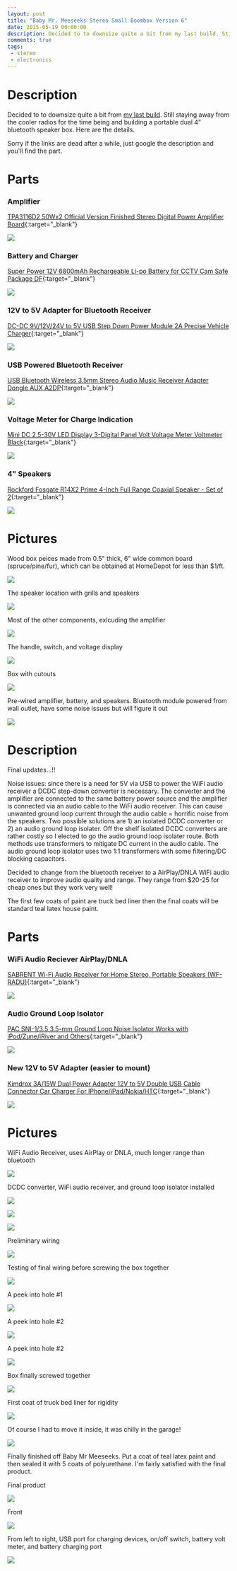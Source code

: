 ```yaml
---
layout: post
title: "Baby Mr. Meeseeks Stereo Small Boombox Version 6"
date: 2015-05-19 00:00:00
description: Decided to to downsize quite a bit from my last build. Still staying away from the cooler radios for the time being and building a portable dual 4" bluetooth speaker box. 
comments: true
tags: 
 - stereo
 - electronics
---
```


# Description

Decided to to downsize quite a bit from [my last build](../../2015/05/mr-meeseeks-stereo-version-5.html). Still staying away from the cooler radios for the time being and building a portable dual 4" bluetooth speaker box. Here are the details.

Sorry if the links are dead after a while, just google the description and you'll find the part.


# Parts

### Amplifier
[TPA3116D2 50Wx2 Official Version Finished Stereo Digital Power Amplifier Board](http://www.ebay.com/itm/400894841978?_trksid=p2057872.m2749.l2649&ssPageName=STRK%3AMEBIDX%3AIT){:target="_blank"}

![](https://lh3.googleusercontent.com/7-asMgcIGGd16mDDpKn7EdtD5eBuakJIHzHAp2edsym0uqKGoimRfop1M7SL4c3hppU8WWh894gHDdrLu_8P40r2LLCQ-XhD4nMOBWzGF_p5hbplw3wBTsuJGjnHdwKyPQyWnSLaNcyCmJfVY5HnlrHD3m_JKjHOcDym1vlrx9fSHUUmhHFsU4mDqgiUkMeuqtzkjJbTAzpgPa7f3TBifJOvv4uLo4Q9empZarO6PXoi_CZbgYMXlDAcnTtfgKuq9YaS6L9wEiOQjtnPo5o0NgGDxdoGM00p3Z7gR_n9XHAW0SXr8MDFqBD0aP81FjuwA0VXdUaFEYGJxrq-AOHLHu-Kww_mSTWlsxpPVSTqeyHCKjHi41casqpL4BmMCnGJ-qzZxyDqDrJaWePnr-puK9xx7yo56vf6n9Bl2vboPNiDjb_6Zq3C9k_V4KD23vgRiZIr2SD63_s2Nx-MNaTLdYfPGOOTfFqQ4uu5e2XLGO9bfEAsIdhhxU5uPjqS8MTo3QEGgS-QkPfxiWyupl2FOzhQME9Y1Kw4Lf1u4hHGJA_2O8aUB_TaSczqCY6BI_SlqJihkO-n9ygh9mAQKKKyu6JtvCCojBAq4N92hIr2mD9xAYzMK38L=w394-h327-no)

### Battery and Charger
[Super Power 12V 6800mAh Rechargeable Li-po Battery for CCTV Cam Safe Package DF](http://www.ebay.com/itm/Super-Power-12V-6800mAh-Rechargeable-Li-po-Battery-for-CCTV-Cam-Safe-Package-DF-/331626640087?hash=item4d367cf2d7:g:MgoAAOSwd0BVyq-y){:target="_blank"}

![](https://lh3.googleusercontent.com/nsA2ab464H1Oj99SbXolzh3ZvP6Ftb9cCzysx1kSGMS1OSYhcGyzVoHeo8Z6pf16wg91TDioRmTAdmh8jEavkOy2iGUj7ED79J8Fu9xoIK5A0GTxHDK6PHVHIRexgz75UG4aVH4XrvyaBwaRVKxKJh29reozjESK6w4Xkb5tbDpkzLmomEcCPOUDABkbQ9Gj6YupcQzg2uWnMv5rWLt6E4OlEAFqe_F3i1goTKbNdIV4R8oEIaVX7c5PaKYDasl2yB0sK_EamEKLJs0nQwmR7d4OgQ4SRfMFMLDEij0utyqJrXuq4tU9-PgC-K_oaKxYg-wwsn3g-p6k5OvP8OxDBUEbnsNZB1yVYuHNTvf-lKpdDAKzNet0cr9sGECfz2rp1s7bR-FlZmvRRlWhnaNphXC9cxj8di7rS5bBI-LKFT0LTCRZTQg5nzdt7AuCjTW0a6dnEVV3gXEHLSZqew1y8_Zk3vLL11snoutSuPMR1R8Wk1ec1Xn3mwEgm3CPB86HYc3fdnP4RZCYLFsIUWWhyfymqhE2uMf4BfHuRqoGi8jkNaPPIwZZLS_7-SQnnqTs7CamYL-UOV7PPy0gtoqHe5QGgodPeK3ZhbtgAYb7dOyIZsL63ooz=s723-no)

### 12V to 5V Adapter for Bluetooth Receiver
[DC-DC 9V/12V/24V to 5V USB Step Down Power Module 2A Precise Vehicle Charger](http://www.ebay.com/itm/131620939056?_trksid=p2057872.m2749.l2649&ssPageName=STRK%3AMEBIDX%3AIT3A){:target="_blank"}

![](https://lh3.googleusercontent.com/sQx11b7MWU-4yeBcUWktnBzxXQFQxHkVPUS1Ha-G88lubbgTXcbff1vN9hoLk6iGYvZwKRpJQCyIg6LrzJLzqlAZpQb1wnmpkkVQpDYIRdVy_BE_emCDfcwqnKc3vBXH661TBc7NXPL2SOODLmd8J6ypcr3E5Jvd33L1s_wro9sg5f9u9UW8E_q-qbqWMhCRJRGAni5smleIm1YHJ6HR51oo2JGtXmq3OQz1_9HUQ7y4jIxqJWqwm6NybsXR-80C9n08jcaGMwyZd7ADGQamA-564v0aRGxVva9okb1MnLgnQ0vZgmwl8wZTaFaduyB1GKaRV0lNH-o5PVOFMYZbBi0rlvJ8pcER6rTwhJvwUo1kYYb8I7XN1cTSUpmmGxJXmkzZ1QxxbmzJSPdyeKTYMRzbyUFMC12c9sSv21PcdjMkMJkRUMbt-IzYYAbRphg334YJt4tvPg5VmGTYmoBuAp56zTh4sw9A8dSBYJH_92nowq3J4LDngSBcaa91xns2u5YEtkY40GP5MGFLnzzFsBLzqYfqsD3hmXVpiILJ5W51LKT_9jH7NBZ32F0QmXsJJqO-Kut4kc6PVokClUrMeHqSbdwOYI1qW08-jDM_kt0OA_6G6tXk=s723-no)

### USB Powered Bluetooth Receiver
[USB Bluetooth Wireless 3.5mm Stereo Audio Music Receiver Adapter Dongle AUX A2DP](http://www.ebay.com/itm/131579597994?_trksid=p2057872.m2749.l2649&ssPageName=STRK%3AMEBIDX%3AIT){:target="_blank"}

![](https://lh3.googleusercontent.com/3VG2PWmNjRi1W-4QH-c5Pj6MQ-LyzJpYKdThW4TZUiHVUtgipAT9xpy0QSE3ULPVHNnJNuCXcSMQrLZ_wym0AGuej0ZO_DMzh7ShHO_c-Ve85KmkWCu6WmsNrLb4WRqSOTpS6wMkz-SM_Ysd-UimFYD58aGnNwSD7dih1WtzWihSTe210fvAl0VH-5B_blU1n98JlWAbC6hh-r_Xo65AB5pa3Mq0pDR-nA8k9EG4QuNMD11ZnKPN6hQNVwqwL79dX0Gews_cE8lfdLyZhYa1gwTCyCUtdmaTp0nRpsfeWBzwouQ3APZpMBxYpPhOlJoGYT_pn9QkpIkx53EaGbk6Dqxr2yqNPhcpRHuunNUJ5tUvpan9O9SWVl8a9ER4L31HHDBuY6KwYEaK9FVywSHCu19OxzZNetI7I01EdWrfxT82UlKkC4mKVakkLd8_k8n3bN0AeMzJicLKOgUKvdhUpmSEd7lOybEd6z1zLv8pk4SYfOc12tg3RPzLvja2SsYE3XLFNoj9JhzqY_U4vd5czqKVNbQrn7_ZGFFMeHqGYPXppfdPr8o0DO-v2dn9ylJZsoiCaXqzdxG07uJtt2-LjQ7uXC2AiTbppljj-NpX3KltZVVIh16s=s307-no)

### Voltage Meter for Charge Indication
[Mini DC 2.5-30V LED Display 3-Digital Panel Volt Voltage Meter Voltmeter Black](http://www.ebay.com/itm/Mini-DC-2-5-30V-LED-Display-3-Digital-Panel-Volt-Voltage-Meter-Voltmeter-Black-/121661543669){:target="_blank"}

![](https://lh3.googleusercontent.com/uULtkXEyVkUpYQlhTQvgQjR7BLO92v8RkY3MgOAbpDp-yamTNJywVf130nwnV0gFKat0uaHuuPMxcca_HewFfarmy_Qf-qoLmWsybQa5DECtcqL35jwop25A50D-7feuah4vtU3E8y9Rijw8H4luJSsCbOOvBwfaYpdaV_-QmFWV678Dva6RWD8LroDfsN_6loMV9bjA3sTVtdhgyPxqX4Y5Eb69RpjwP04etSSnitK7mfUg2yTyge_efWNgBdieU1fkuK0A2z28H7VC0dMTMs2d3rKgh9y0KtS2FV7_VwkDA0ScIUB-A-2VjFozp0n_W4rFXjsI_Ug9bixdINw_h84C2xXEOGiTd5BpteHAKZxC90yWAG1vvJenfpQLvLmqZl72kkMnyr-a2hrZrlSaV-3knpqNO6N0xH5Q2b_Cp8LgrBoWkVzcEHILuB0scpS0oGH9MC0yvunEh-EsitfquB46a7aU-NC72NSgHAO1zvpYBVTiSLMM_Z1xx7D2pGbFd_on2CFRn_4jR8TxkSIWAVQxkS6Oa87e7WlhgZ0KxU02FNdnZ88zjCWOXVigdBCSFDtFsUKkDHQ9qse4qMtdCoZ3NfAAzslFZ5WF4DDiIhircEVp2mbZ=s500-no)

### 4" Speakers
[Rockford Fosgate R14X2 Prime 4-Inch Full Range Coaxial Speaker - Set of 2](http://www.amazon.com/gp/product/B00BF6HWF4?psc=1&redirect=true&ref_=oh_aui_detailpage_o00_s00){:target="_blank"}

![](https://lh3.googleusercontent.com/XM_SSofhUD9xuk5CWn4hh2wHXJ7GdFdfMp_QszKimgLz-1DUKn5BMWu7HH5aNmJlL-ow2zQtYVN7x2X6x5p8Ir5CKBjPxENb_MdNubLON2cogqV-eJxlcZKCYr8-XJDXkcd8OUiTfzjkQz8rp4AbQ_X1Jd-jEn_rxiHQZ5BF8VAnnHb771wpqV6nmianh2mYZO17FnIDc42XUKrxZJxYLLDcM5Cjm88Tho_uuueBqV7xgH7tGmJz5ffpTTIWQfd4IzmjDkVmTvFxxy1tCwByQgcw2tHzgjVPtG5Jrimdz7si1nDcEnwG3eTtnFBcV1IY2EtUkDOAatjtotzGrmAYVZviW4_VK5jVsfjE3f-MWDHNb2jXC75GYgNuutfkXqTO1y7ksdVr0evLtXI8I0ie1wCOzdvrMxBp6TV-OqLhwFcKHfJAwyxrtGFhP0O_DWV-F2qQybj4MMdYpWiB3ent4V5uA1IcgXNzEsDeb4KuLG23a8FNOollV_oqwwAuZ6C0aRsyCjVrW7-4IpFs8tc79KGXPbqAtZDKBM7QncMg9D85_0H7b8gH5Y3pegJxpvpDYsb6eN6n8KUOsElvdlwp-jZrhtoJresmcmF026ki-_dEm1MgQyNI=w1023-h723-no)


# Pictures

Wood box peices made from 0.5" thick, 6" wide common board (spruce/pine/fur), which can be obtained at HomeDepot for less than $1/ft.

![](https://lh3.googleusercontent.com/ON9aDHtYSkX6ZGEP8M1E2HdhqS5ZDhmRbNkIY5tNj722q34CnYSy4AIU_caXYkQvUNaqRSyIijShlApIy8yRtVA9yqORwzPFKsKgHk9n9npf7EOKF2oW8R87y30i8XO3VhWyicPjGLBHO122ENPFhsEkPUNlrctUAgLaQVpYzOlsOBASggoy1oiKBx8TE_dkqnFak08DJAEef16meX2OPE_jV3DlNoCuwu64bNGqXFo0YtRyIGsYfgdaPpdEdqd_Mk351sH1aKNKjLwviH9wVc-AIVifdJRXMR9100BhetLrX2i2nwFS1g51rV3OOJxabReELyxoaqLHS8VSgblHASGylWlXstbRd5djxq0ql1eUJnQInAwve7_xfc_i4-U8DxXcgzaT2QGpJ_0mUiiaDJ1NJHCio2anDvHQloNRPVmewtb16quvYIuSbB-aWdxxPXJJ_bhuQGJJTCPtp8qb5EiEpgT0s7g_QGHV4CFAafTRdt1AzUOj1UEs7KPUA32dAz1zbZ9YT6BQJR9CJaG_H7e93bUMk00J9BOJ5N8-2KyQZuiJWUof25xRy8f0Mf1U5J4EwysfNhbEZRr-Wd_z_62XGiLl2-CjpV7KrNt80nTWVTcXlh0R=w964-h723-no)

The speaker location with grills and speakers

![](https://lh3.googleusercontent.com/Fap-3MKkG0kTTbg8DxJ4pPcUpFHDw-p-B48_qSlr1rklJ3y8p14bllFVWEUPy7Yv4sAfNZgAmGSXmBNGJMiqcaYMojlGNVOEgtyENJVllAM2w4ANXdO5K4DPH3_RF6qbrCOvt1swPfcZ-mxp1Wcvtt5KXVeXE-vGiVT60mdV5_FSI7hzhWguD7CA4wMuYH98k-NS0AH7NNhXxlPuzQc0JOjJQI5VFKlShInVQ1CyPqZtK27XbytTdaOumyu1uEPGTX_DJsOa3F4EgigX_PMygzHRcRPppTsDFgig7vkZlVrNeonGCbpnhuHYBV7jant-i_gDhK-ql3gsIAhqDkUkGVN6xm9XiCmrOb0S5b1vjC2N4dB1InZ5xRBVIKd-624QjAI9n4hxNw3dk5IL6fRCRr8zKjIpZBSWzKMmR_Ph4NThJo3p-i5wXBxRmnjbN7w_HqJSmHrOyLgAK9H5nQhiE_WHQP_UAwkIOK4WduGuZHYgo6Js3MOht6wl6Y72glknvzEKwNNRVIh-cGeML4cgpNA_l3gBkLJe4jeTabeXBuufIfbL9le7wMTTDe5NmPAdzWykGiB9kHHxAiIf4n_3haToHO9AWGp8SNP70bK6HknkBZtexeYG=w964-h723-no)

Most of the other components, exlcuding the amplifier

![](https://lh3.googleusercontent.com/-b_9kh7UgAcTf-p88lonPMFlKf6l2OKGyl8jy6ZpJQxboujU9dE64V-rVzqeYXpTsveIBkk3_QkoN_cfe2fY4ZiiTeAomhdrYn011zb24OhkOlVkhhwdlHoQ7n_kAM5AWNK7-EXQrXs_cLWNE66ZPL871j1OoWo5kPxcVah42-O3RvdaADANl3jBN7A3XA8CyLRn-REcJQE-cyt2vuk6VjH-gVTUTBKK_77vub0JyZvKI-X3ZDjZNnbpjMatHK98cdaeB0SMv5wkLrWHepnNvhLCV7Riwtcom1DPfajofAE03RQBJGLHTCOXLk_5d39UbGVtTqU9JZ2w8KfNi1ooLFuWYm8ZzTjH7ZGZ15wv3SSgxRlTzlqg5OYchLStjyUvy1RqRgkUsvlYvWVJDqCcgrnFbNjZms34XwF8Mvq0Uh-uLsJ8L8f40QAoHanH3lQZLIlxAlgyiP6Az5D6QXIwvyY82wU1IqsOFbNPpu_Gq4jwexQCln9sGBFf-NFR157yICfELeBcxcpTnMhPuXgKTD7cKbQ7cJd-dH7Gxw-A-Vh745YtcRC7Am1uSQ6HHkw7N5GOzWHJipabarkZzITRSnr2m46eNwWRFVZG1XQbah8dvAHZeuM1=w964-h723-no)

The handle, switch, and voltage display

![](https://lh3.googleusercontent.com/fKf8LVhC9FjZCc1lUwkXD62wBoz70W2_MQLxO8s_ZpdhgQrn7t0JTgoM2V0QOUT1M25SR11pUoMCFcDSH7vvIoPBvoYM63OmoqpKDZk4UabMUGCv1_HwIteCkXn0EWrMg865AasvR1NfjLkq-gEnWthTfqK3pPW3dmxy93ooK5p-bJkm-SPg5Xl0flW9fWgqwUi6OCjf2XpPIf2FP75O0jh5sHicspVUIfZRERWnPKNlKQZrokbaAfyEcvrb3kn7XxgBRlxU13dHV9PJ4xQHKknHJ-pN0tzjHRo2BY7Xe3BhGGA9SCjppVTJoHwpyi9Z58c9tFEXSdHxNLKSU9y-0YNuFP2zOkLhwWQGOL0fZDVOgXtV7_qQ0X7Hu3CXdMKXdGPxNUpvv8_wH0aAy-55g-0Ho6ywHmgaBwLRhqtdyMEW0h2tR_hmgRVfXcdjpptHxZgx0oRtnJy6kNoyswaSbtPdc9YktP22clk_jc2u9PiYmNhawAus6X0cjJJEhhMMjs9IR-Q02OKG7V5hrUHsJFacgNxnzhtrdihVF10WXB2ZvefXzvLAE1ugp5dLSqJqlB0I5FFAINYR71nUZAg1m7cq8ak43NcUmy04xuBn-TgQwhDmz5TX=w964-h723-no)

Box with cutouts

![](https://lh3.googleusercontent.com/CXi0GkHvN86fLzLtmFj9j6H0yxBHJBy_I2Aoi8JkRDb_9Mg3NHHDRJBuo1Jj9wM9gUuJlMZ1TIp79gVClTU1bzOpFuTA337W2Cl1dSwHT0A506rnbDrry3YVmRwOdhZsXConG78fjLddP91IE_Mg8w1tPlpTjuS-mekltFy53d25dilJTQMAtzzu4K9Ue-y63_f0qGcu9S62GJvgkraIa5rGrQhwQ7uxZ-cc3m91PRAgP5jy8zz9BLqlx1pu5n5_iCZGF783u1yUZNG0ul-nGpJrcCIfiGDhN3Suj-vjc_pdthMTvxCsqJ0GYqKRDOf-qzvjxzt9k2Ioco8npOdzrIaIwplAgCqALfTewbDzmqAtniWZN86hyP4FU64t9IdAmjbIRvmzzlaOU6UmQS80AYzuGWMrxtT0GOkdnSUE_RXiMMLs96M7cqN0aOPqCHOFM1KomghkjImEMsj-rD_HBCYA4D_4guZ3bcngXeG5Ez61RySw45Lr5qn6D2wGLagbKZDZD50pL49PWQk_OHDaCsnScAQ8u3AtlfR_uJeMMQpS4KR9bqU8u64NrrcQyIC1uCGXPsdbDg9xzjjgOWVzfJ8QRPunom9VUalDMbVxAcz8ufxe4y-Q=w964-h723-no)

Pre-wired amplifier, battery, and speakers. Bluetooth module powered from wall outlet, have some noise issues but will figure it out

![](https://lh3.googleusercontent.com/-67jZXvX4BhRO91juKwLt4qlh7UAgOIL2hceqKkL8Fr9lC4CleSumX4s7QOZpWbdWGzz1no4yU6qE-pBqWfJNiuTXuoJbovwORepyovPpGI2BdqYrO43znsYf_jtLwsuIcTwF2plhkXX7Kp3mcjq7C1EisKsW6KNGizoE50AgFS_ZXCu5h3lga0A0Iq-lg1PdInIbXNZ2u6zFfzzMxg3DoCxvMv8rCJuYUYBmf3zvGukXUaY6V-KKhuI6o6xVZo-qOwmaPg72Gv88QxULsef6LUPVMteEHkVxAfi4Cnjl53lp6026ScjshWR_v2g_AG7z2fl1KwWHBKfhgdK7jd7K1E_H9oS5uZKGy7YOIf36OMsnjZs7mQu530WE8F2HttNezvRpvCB964DjFwEKEtQQhdTCeplnYFu-AjWPobJ3_kyk7sLyf_Jjc2J0B8l_Fj4nMoF7tuRRklU42FMndGNyeyEStLdzW5AydHVGvKJ6FYBwXGVr6fnw-RzS88pMlTkZDPzBz3IuI4vN1iaQ_sm5-LlOgjQ7gpxFfyXD612XO97CNtHpqX_zrnTIEm98iXCC6T4vIcnDt_e8o1CEHWHGonmyOc3pT7Hb50iIi4Jr_0YfgL3OqPx=w964-h723-no)

# Description

Final updates...!!

Noise issues: since there is a need for 5V via USB to power the WiFi audio receiver a DCDC step-down converter is necessary. The converter and the amplifier are connected to the same battery power source and the amplifier is connected via an audio cable to the WiFi audio receiver. This can cause unwanted ground loop current through the audio cable = horrific noise from the speakers. Two possible solutions are 1) an isolated DCDC converter or 2) an audio ground loop isolater. Off the shelf isolated DCDC converters are rather costly so I elected to go the audio ground loop isolater route. Both methods use transformers to mitigate DC current in the audio cable. The audio ground loop isolator uses two 1:1 transformers with some filtering/DC blocking capacitors.

Decided to change from the bluetooth receiver to a AirPlay/DNLA WiFi audio receiver to improve audio quality and range. They range from $20-25 for cheap ones but they work very well!

The first few coats of paint are truck bed liner then the final coats will be standard teal latex house paint.

# Parts 

### WiFi Audio Reciever AirPlay/DNLA

[SABRENT Wi-Fi Audio Receiver for Home Stereo, Portable Speakers (WF-RADU)](http://www.amazon.com/gp/product/B00L26YDA4?psc=1&redirect=true&ref_=oh_aui_detailpage_o00_s00){:target="_blank"}

![](https://lh3.googleusercontent.com/YgexFjFiUB4J0EuQWhdouqtvG2if9QxmvnBxbmJ0S8GCipy-deYbMuVabte0T88hUFmkUJI2vwDTeDPPcthqpNUnJ3sj4wBIOZjZ53aHBilhBqGaT7kavKgdrYrfiJL_VIuwEMS4tlPC-IghaSclY642vAEIAb8ApmygCgJVRME3lzdkUPRJSkS9L7G2U_cAw5jrht8TYOGXPdi62iGmpYdtJBGudiZqlPL22wl8mkm1WTY6aHkXOvpX7vCRXqKCsqfCn3yBJLQjj5F0FsQV5in-eMZoL_RMdyC_MRXyL7srr_6y4HrSYAO-GsLvGF6LhqJFJT2eoRKIg39p0GY-OGDkYQC-l7DydnFWbT85IqNYG5iIk267xc86lvneKyojG5uo_L-oFItJkiV9AawhjPTUUB8s_fbVsQD7e2Y73lLLkZ-m9yZ-QQfRIZfLNlU69dF3_i8hK380E_VdRJF3dkM2AH9GWUbDt0KrRpWdfNF2tKzs37ExBO6J7YyUtqu7mMLDWcHuOPwStieNWWEDCnrk4JY0QqjZZN4UD8oQErQ3PDPRPiRIuxQRxqP-ft8o56D-TCqZxvp2BFlR6j3rOMA4sZGhQaphZ1eUt5d0Lg-4CUCyTO95=s723-no)

### Audio Ground Loop Isolator

[PAC SNI-1/3.5 3.5-mm Ground Loop Noise Isolator Works with iPod/Zune/iRiver and Others](http://www.amazon.com/gp/product/B001EAQTRI?psc=1&redirect=true&ref_=oh_aui_detailpage_o01_s00){:target="_blank"}

![](https://lh3.googleusercontent.com/o7Qf-PH6B__Dy1zg0hIVwVv0BQYQyohLuFm2bKdRQQ2ljFEXMekNzAWL4p82bIoGbAZccQXNejw-BlQFbD2j5rOclHrFHB9RLTov93JJH7ArwoUmtVIjde_XWfuMgo3YcPeEiRXKiN1ruBGaBzciVNGG5QQEiu66vVfjn3ys0G8ayjKXkMQh6ROtt--qvKCcenjY_sLFO84vT3AnKtP7ssmQLHHPAAKTT4bj3XQbNyjx2XTdqQm33L-QXvxcvhOGMy6LN4mRRUKeIs0jwlitV1I8PnRNLFnRug4uEfFzLOBYK5q6-ogmdHdt0o8UKYg4DpkkOKpnxuW3O7TdYII8g37PoRY1m0aO82nMz-zVo8KtsEBTkzWlRv8O1naMeKk4z2puIDDHMwJm2dBqhaUcCFXPDsVabItMTXxq7NTBJY3h7gm7hsoWyra7irMpw6jd2diICo_h99gys0iZ5v0HAvJn45qDUtTaFxWLVxHhQuK1GmGOKvN1jJyYlEnwAwU6lQsmnh5xQdjJcpmBCskC9tQZQKobur9EYzve1RmSNCR6hiAgqoiZdSKQyGaSJ8G2MRHeWbAfDQK1RmVDw4nPgNxueNH2_YYyU1P8QnSQ4-PEWY4x99qu=w500-h349-no)

### New 12V to 5V Adapter (easier to mount)

[Kimdrox 3A/15W Dual Power Adapter 12V to 5V Double USB Cable Connector Car Charger For IPhone/iPad/Nokia/HTC](http://www.amazon.com/gp/product/B00XDSA82Q?psc=1&redirect=true&ref_=oh_aui_detailpage_o02_s00){:target="_blank"}

![](https://lh3.googleusercontent.com/56gKH3s1r4EFT_PA2RyldIRG_QYtWsolq5B7FDBpnMM-lxWdtVqJL2E5yP-QzIoNSaEK1YtaqvKakzSx3AM1QVeVFfruyllCCVdgK3WbYpA2x6zoUsRmXB-aZmZVzgL1pjGilCdw3nPm5EYaElKTN7LR5Zvq6ckEsJVyLBt7-3t2H5J7welU-R6wfoUrurg0zKO446V3pyCatKLcS2cPKZiZwzP2yFAUrDJgzopJCqTsbx7Cx7P8gsM1LOpBwPgWzDRcEJ79OsJ-dBifUitY_BUN_gFZGyYgfkhjVw7Ub7z-l-fPb2QNOKQJFYAuxJi_MiDdqqnTrZH2dWAmcgmu8IZLaBowh1T9OdWxxNbTOQDOPQw_mHxNIqp-WmWy8lVdGy7lN9YFiJ1d3Eg-IShUyoaoXoHn3aCPoSAwYw5yZQfAOLDU0L69Tu2D4iyO5reeJYcFo3lUliQTTGOarxps7sdlEyXzURPjEbP4vZSS4XsxQZ17p3LIkeh7a--Bk2yLSjosVKkzNjN9yS4JIGRLp7GgK7DRfOAlDj2X34l-GzaECkmJ139QVHyrIMTsG3YTOt9yQTJbvzc1GzaSbAEO2FGIzLgdwfzwuJFk3x5XReDp_LyKTp2G=w422-h301-no)

# Pictures

WiFi Audio Receiver, uses AirPlay or DNLA, much longer range than bluetooth

![](https://lh3.googleusercontent.com/QIDQkJ_uFBVgQPjYYz8SuP00TgugHEhpWjAmvYeRO43zp47ugprn9juIUpK-UEzE5i5iUh5yabzWFvpVCUqQJSaYZhuMY3q5Xn4xDRmByzUql91qwuo48sE8zJsjoA760ikSyl1fsWpWkHgn1MP8E3ZMPcNky2CBnvd0Tkvn6buFtS9VtkY0ci_-8rhRAPAKd293-K47C_2pzAUxz_fHxD2OkV1PRXL_2KiucJfIMLCGVs2kq3fg1tfSLxYkszbplNrZ6VSOfaqNzz8Z1SZM7BgXwd3Nowotr_FZeMtrIJU1iXu_dbhnzrr6TNLgkHMVVj54z6SYMkX6N7b0eMZAn-Idc5ahBkGEbcSibhhGgI1iw73fiQLl8XjF1hZGYhl8KXf51-JgYwiuU3UjtDIg37V-IsBiUE1LARrpYxSZtpQmlU-I3Ras-HP_GrXT8KEpxsuI43eFRT6LjMsOx80ytTrZ1Y6hHMwvKpbJ-IG3zDivBStsulV5RASrKClMf1a-iXZ2QeZRIiuhvpCczDbXw7D1gZi_YWlK7vqhnPi7ZHtZUPki_EgFMJKTw08soLEhcrTvSPCQulVlWuB251hXqtrWUlb55IRD_jf3g2kvq8RJjKpqHVM9=w543-h723-no)

DCDC converter, WiFi audio receiver, and ground loop isolator installed

![](https://lh3.googleusercontent.com/z5Bu3M9-Dd23IyNXzJYKIMye_gcKsor9lHdyQqs-0H1N9bA2oH8CW6fPLD8Mnqlz8ZPD18sDbSrmOuIfbeqN5GB01x8Rj_sVw6dDnYjAoKVmSYmtAZJvlJUf_m_xxZFozwEWhKr-8yh5N2QPOGKBwAqywyM4AeTY4eN2GZAoEAG1dX8ALYSXYs46OiY60vxP3uPjkHmkPp5fwht-zU-y2v82HbHNJzIUAPsjtLc-3-w5lkAwlDttGmYCZ79iEHlosgox2Uan8qTWx8M88OCeKRXknhwCiGWkuZWbD9fmm4l3Z9ZKGevR6tWP8IVC3inewf5iVavfYx5kAlrauymYNW9wdvCAOXPtoGxQ-hNeSyObyLQGssOPvy8rO9ZzSCYgPryolsu61KQpjmgpH_5tMD4Swc1x_j0Wu0xbJXtscE_gWCnakn9lGXIzgRXiR7MeB7yN-emprSyRgoLtvUWtQULVb6eyJBuzZckCYUp9PRVqryww8D2vS3aokVwTIppb1jmhI_oaCu_4PFS9psjbCnIBnN98ohhntramB_6gf-ONB6AbAiNGOoVLHmBEg4XhO4heVCH2Doi4jJJGCbE-qCPfXTkIbykI4ERTchuxio4_7tChTHdv=w493-h370-no)

![](https://lh3.googleusercontent.com/VgOqtKv8JoqnbeH_yqEyoJVwKoeZQVs6NVakNZc1YN6OWftp_KUruJfj5SIZoQwW7Yvf40wE-fY4ayWe4_kwVe705Y3OmGUuq4qpwAtL59M3FZe29BwTbCP2DqKsJ4ag9oG9zRxakCFMGBE8hf8H0Z8w3Wk19LDRwfOWWrbq-0Ron1Q7eKLKNeu2Y6VM8QPD2pVn7X2U6_PlicgGQ-nlicrhkr6TKSJqEQuFW7rWX0QBrF9SKlOmqbQMCyn9DM5KCYyY6ucgBs7DgH5tQCHrjR0q4WBIXy47xXOS_tA47Ka-5pMQ46KPpIAUxqAfjThsa-w_nqXHOoIhuKajtET7VWkOB7JmlxKYbqM5kariqQAA0sRNSFowvGBKeZHZdfpDL9BXMC7NtnCXhDh9vrIY3dENnXPSSrDiZ4CRKyo08yDs4wcMSDpsquFMvxRhSPRtWR0AL0217WOVrIHBgfS6yX-C2cSJIlX-9-yKfgAbug99OTXpfJYEfikPnX1ftrsIbzgJmKCwEWfqy64jp4W8I54Q7CWWylEuHyAZ5nN_IPwOkMc8yFHyny4IKilvf3VUCYzSD9t9F9xdMKe_xB7ditVFho9gGIrwab7y1PfmorWIxCoJ6jnu=w543-h723-no)

![](https://lh3.googleusercontent.com/HT2cdAxPVN6OJnx0a9ZLqqJyXZiDF-rvS_lxYNhKZmROyB3wvnvS1LVNFvsmI-Q8rcW9lp4jkJnRQTyPjG1uwZ5hHudlTyrdAPnAe9DWlyXUzarDx8PlCde1eSF6YWL2W3GYGRU0tPtziXI32oVsF-KPQwf7OxVZyrPahYEoRPkY079T4dELKDb9XX5eYx26LZbydHYzb_Tgm-_GNRkqtUGLPpcv6qEim6PlQGoUl8grhAN3w89gA1ayyGX7aj_Ftqf1-Rt1zwOLY6psL4U7LytwSiKfYkmWoORXZfAVuBs7NZFayfLY6zuZ88IFnb07dVCgUw_bIPnDgTqHtWU66OW4b6fcFDcTc2gA6NzbUz2LQkp7gxJwP9ttRClwdh7D5CqGhnxWhF4Gj5eeolXu9exQNXnyhPvVN-RNLhMcadUuwTudByi0Fipy6FVk6P090Bx5HEagAVCd7aezWDxOh8k4SVZEuJXvzVWLyW3s4jAM5EjjLi5W1DJzUQpbVq1t82o5_zAMs6YLNdxkK_B8mXXdIEE2Fx8WpTG64WnT_fsOSidWkM-7L79pPWymFAnGnKwVocGNIcS0vVnjRAaG9u87HO9F6bjABbGb-lZ6OW21qh2Rtfzp=w543-h723-no)

Preliminary wiring

![](https://lh3.googleusercontent.com/vPigfTje5Qa43HI352UCCgf9gNy5nz7Te9GEbm9NS45ZyJdS2TPLMO63zVSpypJ8Vfedy6E6z2vWCwcE6hxm2NDAoT2j2xntRWVJYixpKyFHuxR7or6qBrugJPAZbUHQ4qEXnNYrJ0r0Lvawynjpwp3IVdPEY8IF-LuLTD79Ki7TqwHuYu8kMzCdSNvl3oVlpGGrtfzlWxsTe80ptPyL7PFPUX2U2gazpGJkxZZPBzkEk0bfpaZfcJBlvlFZLNxuQ2OV21Po_nMlwXI-c2DuEul94fDrxULBDqi5HCQ5JZDXJy7Qs_kKdTZ3cxyv-67-ioIEnaFboHSSNa6F7V81zyrrLnejPwDwoh_sdYuX0-36zKaoPx3I0ontr_uOvcOnLwrt2wNcFbV2KHUKkJpBixIuV6RxsLPnfNsKGeRg6KELaxZeKoVxUeCvQ1e_0F7lcBiGJbPbIEfTxaxosZrUUrH3I1IA7ncqUcRQDSq2qJVnoIaUHdqWBm-6KvYmdirmhGQ-QzeBsiFFAT7dc3YS5o1SNkc3w1Q1bVHrw51Y7SHKYbJ7A4iOaVhCzqHVumRe_kb_WPLWZEuR4wWTl2wQYInehzyB2A3tnrsaI0hmx6cK7Gn-hxe0=w964-h723-no)

Testing of final wiring before screwing the box together

![](https://lh3.googleusercontent.com/u3Oe8TxW6xGhkdxoHpb9DPLOArv3BwwSBz3k5z1ZcHzuQprCpaDS0vyn1yKgPgrfa_VPBHKNuHZENZzb5U7WMatbEK8fcoBNteEhZmpDkL2cyKLxq1yMAlPkFJnzL2fpUa0yr_EANxPNm_aXTfjwB8fpJntKJw2oIY9FZm0KdNIvrt0lYWIK0PmCPLIR4WpPNZjnUFS23xz1nBFuXbwlSrHmkZrSkwO4-Xo8hjd0N8Es50u8PQ0ul6Mz9tDtIEzE_whelyx1iASRB9jbqEdgcIYRdDn8LvH5QhbSrXShWet4tWKfpXgXC9uqiT2MvRCW3k5E4aIfkvFiqC5D6dBOaBcLlbk_d7e-PE5FH93YL_a-GopHZVJ6ipLGqjhJ30UiUqp_nY8GigjKkX1wqBzT39ZNiMWnd9GPcI4IzzXfyVPIF60_Ohbu8hbVWbL8TKMVgJ48rvzRrh5Z8u99EQTqs4vu-appZ4wigzguSNxbH4vdJf3kUNo6bbal9tivZq4Arkzjiwq0M3-uCdk0KAdv1C5Kai6lgZxLucbPa_sR8DntoBmnbyd8CNuD0kEndNE9JKuFWRBOmYXWz8pTgS17ohWtlCVjTp5a0TtjSyPK9gRPsVryoX3J=w964-h723-no)

A peek into hole #1

![](https://lh3.googleusercontent.com/nR4KmViWZg_uVTdx1gjKXJMCvM26vfaW8sZqV1cDNFHrb-RH4vmzgYnAfi0p6ffFnUa8c2-Q523_3LBRn4HMScMeFs3yqSML_3KXdvtl3O9mj7wkodxyFZtsVbA5ezge_YsXvTlDy6qpXtXJ7pFhEoqv0_1iTo5uvlJOLmWORDg0ki6vz_rRJQ-YLvNuJ5x4LQHzmRelcC8ulC07rMHujj85sal9QVL0YbudFoY1NKE7IXcdkNLotbE-Y_MmldcEBadsYEpzBOxfsQQNRm5NGJid35-fs_8G3LqyAIVbebHNSl-zMpcSXfzwpg3aL9DSJK_LILtKtByC50vYL_QY_bLssRUqRz2_7h9oKAOR_C5ZQXqPDQ4F885L5z_C2GUO-zX830D0uElvegTgKh5I7A9iRqc6NsS-mwpGNs87SOZoPRbDuctuLOPcb8lsiRpqqHiSfophj24gS3zRRUDybsp9oRWXNagUwr_1SlZaJtNdY0qgcSHiCBmRq91H9QpCV4z9SOwQiX_fVxxusyuBRchFCGWyq98FObHFw47WQGNVX1bw0MsdUXfFBmu94lE3N35sxadZJXACXzyjU2lN0n8lEwPLKY7r_IpXGRP_NrH3v-u97HU8=w543-h723-no)

A peek into hole #2

![](https://lh3.googleusercontent.com/aY2TxfMcK6oYg70x3wIJaHab4N_ejbKzpgSO5dX-8xJQvuiXyiRZPQ33luOmFsweyBEcgpxm2_ZZtpXxkew6fLHFSlLmzgkU2R71LHRbT3A5C0BfTlfzM5nP5hRPJM5fwTE5jyimBiobHQ6ojT32neqLcahXnRlwDqjcydUidPnS4za_B6-dOrhdCfvwOpiiip8-MT9kke_b54XckNhc_xntGP_Ase_yG0UHJHg1JOEHE360UW7s-i0LzBBPonBKm2XiwECpojn8Ewxdl6uTON_j2o8I7FsxPCFt8Laqj4asA13heBeMr9Sd7ShyFNKXe9EXEt3Vn4LgvBEerfqvs1YMW-E-5cTmTo6lEC2S0LxPlx5dk8pgeWpG9yVgipZM3NTHxasW4UknYzA42cUvPMK3Mg5HSsVNd83rX_2Kr5_dhEqTUbEx4mdJHnwNqjimoeSWpBHu_mdMrTtAapgNY1jrYDv5Eur0XT-RV5gYe3MTbDB5gLArsKfFVyFMTvdXIx0NsME7XiVlz2WGntay1i2XiUW588R2LBumNeCFiErxE5qLmTR64cGxK7FoD-PyIU5x9shybpZVbxSFygFZGNL0NQvw75ebLBndW2geGITRLQydrdK8=w543-h723-no)

A peek into hole #2

![](https://lh3.googleusercontent.com/kZeLyMYQQFKiO9tqkX28Auk4UV6yQ-RBgO8CwcKCrvQOc9NZRD_jAD84HhThahgxxi-myYTBOcOs7zkHMvHlnrfz6xV4NYICZEmEAGoBAoHfyHt29hDYZeCUI2BGC7IEmmTFeWm2bA92RC_kGpZVLBEJYmtGl9tan-7pBaZvLf3l8rvSMwCXNrFCBksxKoWCV7B1SEawocb_4ua0Urhmthj4aY0BzGBg7_6HzN-v-8vBM4daR5JznqSqXrYcst4OXUKcSPlbXiw5ndUIbwwkoxAYBE5opA38ZgYW5puzGVKY2tvqD0L-YjgoYCKIQqsoybNzVfl2g-Pz8O-hLtgMN47G9JyJggaytPVMitNd-Uu2V_o3nCrO5ck_hyj2UKoC16ejwX4oJv-zlLfJPmk8olC8GTnkzHzm3yKqUKmCb1UZCAapE7DN-myjrgyKLh9vjl1kLw8ANK-JJZ7-9for4N-DFmS-DlbiUEUSDoOk5JCRZ01NTLQplEY5L58R3ogVrmOruFvCqo8Az0zgD0zQR3ldRfnILePPiOIhkEJxpP7IOLfdaZotRyyk8BfwpzOavWJV9UgYhh7VBQxPb9bbA_lV6fSW53KLKPW8MagV_pE52EKwEHcm=w543-h723-no)

Box finally screwed together

![](https://lh3.googleusercontent.com/v2NNRFAyXEyJsYcZO4w38qI5GgriipNYGcsD41d8e6ivz0t_-ftpAuBxgi3OGVPgYoAEFBaFoZpyWRJaNGSPaml9m2g_2dva0Y3nCZCF9t047jODsGE-Z0sPIrYIRrvy6Hx5TTIFAIHCoAc6t8I1dDVWnwLcFaQ_oBzHFYC5iZFaUDzfP2fvLf9Ecfgt9WYbe5yRlmvYu_scf0E_F3Eec5J3w4Fu1NyjtQSOQnYBDlbpSGw3KyrrirZ3mSGEB2VKSd_Rr69QKAm8KINakWumDRcKx3RzdQ7GS5JlfwCs6hG3Fbdo6WSw1NofmGDSWeObR-uJxsqAQBbIfDLe_dm86ic5hgYK9f0N0taIN706FoFJ7NbRAhxc0jSU7IMxgfhqUbIbN8JltHSztHbBcHrDW49e0EFBKvIKyvxTObHdCAk00nsZGOmJCvnOwhDverkpFuDcNvZlNW1Qkyyj56n1GEVp_j7Nq2vFGBB4nEpc0Be-fb-xmhZU5VVbXi5T3QUoB9s5K9rCw1sPHNSqOcm1dR4BXqo_eFknMrmRZ-JCFHacWca3k3fGuKQfbzoz7Egjebii3kYFgCu7oLQN922HISa9RYYWIkWUV3Mi03jFzgH7H--8PEk_=w964-h723-no)

First coat of truck bed liner for rigidity

![](https://lh3.googleusercontent.com/41T4DZ_D-0dxZVbtVS0xHK0MsMD4hqzCa1bGotz8CBwLFgdoZLjiQjj7lldrfl0yuOddAFiAwmQ2C_IHfencQntr5mczI7shzTcDj1yeZLItLhMCCiVGSs8-NoISbUkZREqCk2cudVQUYkjzQIp_OgbMEbm0vDaLtrmrjlaSCJtNvNO-MOtJCEgS100_QsiND-pf2ieUt3cTsEgM6dRmoo24IrFwELTeanQCLC_lU605n7riMo1w4n09ZFCQlwLeeheitU5vKPlSEOIhSVkPzC1_SCjhTNZ1XTlDjKyZ3nHu6N0XSFWOiHcgPFNjkzsK_2YHn6FH9dwAd3Gib4bxMOqQ_SAtTuWJVjWQTDyH-evKiN0PrtRiIpjLZDRygxA7vEB9sHe6oeiVoQMBMMkrQeAKEhN_1R0zIx5NuGvLVeplmjGTzPOQMBrDmjLRb0DMhHHa9ue_3Wgw68hJEVsAfAlW2DaCK4c4lJPyKGXbfJ_85VgtfxTJReOWgSwOpKnxRDVbb_rvbwlc__Eo_PWj_eJay4tjLot8LnlNsdA1aCxWzB28XgGQcWAMxFXN6cKfFhrjuPRlqAp4c2Io_X-JOm3DoAbzFRHz48KJFn-n_Kri9xLXWZKa=w964-h723-no)

Of course I had to move it inside, it was chilly in the garage!

![](https://lh3.googleusercontent.com/7R2J0FFIkWcZgpEwmlBoi_1L1v2yjGfvZre_QSadxeGrZxpqSRd4iKUxy764IyfL101d5mJslPytRfnrApJFrPf05bJ_P0c80dusWTZ0DmHvwvSU6pIo_uM8riA_NZN8sLznEZcFvJ5g9nlcZWwXf9gDn4Uu23WMcWUrLWVv9kit952m-kQmtsPy7YDDgtuBpBn0-4SPvotheDKZWnqJ0_g2HYPo0w9R4Hs5G2SxuvTmh2lbwckBcW9B1OZZv1jsw7zyXLFSR5BTufTZAZu7uaSjsf9CH3qcru53JItZdaRYZx5m8VzoKNrybh3zmerURED1MbyUEru_LWVfUuxL81uw-cWdc0pqeFcAupZbK_T_fnJhV5KX5OMQfoJCdpcrLfvfGODJUDL6meT5bR6WbSI3WhBhi8QJAQARjAy7mcrC8zpYQ4xfaBSUndW5jB7EKNhS1p7pR1TrItE0M01WhGubIwVvF9xpEIKmbjKWKNwcT8XRzSxAN58w5gKWX3cjSTyTXy5gYUDDBTvf8au_XwaA-LP0YXJ-FGbJ8pr8mvOsgJe3QQtReXgwU4tCXZpOiWtXTH7gFJsBcGtttsv7wBv1Me5qNSGuZTyyDaeFG761YRyqCkYB=w543-h723-no)

Finally finished off Baby Mr Meeseeks. Put a coat of teal latex paint and then sealed it with 5 coats of polyurethane. I'm fairly satisfied with the final product.

Final product

![](https://lh3.googleusercontent.com/BqSqwUHWyeiJKAqLJ2MOSocBR5Iic6n70ePVwWyZplHejeYCt97CMWGajPDeHHTuhHq-sJkNrD3GcegMN4zvCvxEYFtPr2QFSzQdvaZAdm-qOyJVPaAoGhwGpckmu311eISxypOxp8vX9oShnEGwUQutqTUhRaqS5FtwZGEGo84i9eU7Vy9nniRPw3Z_fR-o-Gq9a2zpxW0yZ33vQ7EQgwY1WrK-phoJMIb6ex37gDAhZO7on8Gau5hdGeP-DL2LNs3Am2HMck8Ln79gJtQO5sjr27eZtvM50xmDetEdNnDnjoBcAZTNvys4KDxI6EUcwY2lcGNr8wStZYIcZJZMmWNrx9XyNRV6veW9KwumRl0BtjHxpW0ZqqqK4RmaXCdf9Mj_Pffzu5x5ol4BUFTpS-pvdXVqX9vCS36LbGBK1QmIJsUD4ClnCYvInpD5HW40lP81x4FW1MqlxUdHI4-A6lYTza-iBeqRE4MXjjRYygSj_rGj7wAToeH4-7Vb75I4sf61ZiwS8B1UBF18pmuGLYEBG6GwaKaZrsDED1uI_p-Bziozrwn6R0EQafzhWb5GXxOj7MKWfEUtdYNNI0tkiyKOwjhb34wuJq5IktSsuROLkg8lb8hw=w964-h723-no)

Front

![](https://lh3.googleusercontent.com/f73esG8bbbbs_uFCOHHEjsX3dWr61_M2xU8BgB5l4giy1jQbY7AJiVS6C0ZgudTZchouzazq-Um6GbsmYpYYEtyRzYR1L3H6itCudsGGXDo7OSbyLveLE4d82wR3fTuSne3v5-4ZNIwGa9hkTEDyQ0cmoSN7xktFCay8QA741MXzBgovEoxgqL9WU7eKRA9rd8syB7sXJS0d3Gst8eV50KLmmNPuVBX_d0mhkbwU4PrOJSLUJz-p-WbJHmBatLbz9R_C4n53ZmEnGq_X4E6O_U76dHEKxfTucjVbkvCtcvhCzq_UR0lXPKgY8ME7Sx6hi_cotcTsy3AAeQOoF-QrGFZPqrCk_kqqmotQxBV8khGq_ri2mstg-Z4qXR9WksHReFEyt5wGBVEcj0iVBIXRZQvbqtsLrtwL0fPQKkR4ii-NY1IC-iZZa9Ztn9SKwsKS-gBkgc2qSQ0K0ZcdFmr1XuL22NsH_v4ZeisIZAeuZdXV60TBgXMpx9zTqo7i_ABcEnBt557B61xLELwMBq9w2v2JxaNQCIvjdUc2ajVi5boc5m207b-dRxhzQt_inLuWrNb-eFgOloub1c4SZJJQLlsY6Ghf2WSPZ6EntLdGgKhUzQw3BxVR=w964-h723-no)

From left to right, USB port for charging devices, on/off switch, battery volt meter, and battery charging port

![](https://lh3.googleusercontent.com/4JHc0hRgtvkFWnROzXkxhs1jE_OHsqR9I_9a2wpH6gJBfWUaZI-T1WZGsqOg1gSvEQEMW6aT7saD7HoZKfI9GN_ZzSbSHL4LSEkPj6XyCYYD8leERDKK4ucEdxy2In8BJLzyortH2SSX-zPWiFU85hAx7OTszrIRTMHMhColM6A6HcBfQzh0kl-gCVY7X8LkOABS1ZLEDnWbQZ7tHaGbVP5iKVmbdTK6N2mUzVzzgge__R7BzMao3wNG1_Ab-xzm4YGo0UT_P--0G-bg4IoVI0gso2gcS4K7zRTAIzb7C6EUqXH5R_jZ74fneNQHWrzRuGWfQg8VXmuzb6o1CLHAwsHrcMygnjbZjW5xu0-ySZqXkkoIlALl8nKG9kcxSWLhM5F0o1JCFvRakHXOJGmcap0oN0gXjEXcKECRu8634gMmxcNk4qDdTsaJ8JK3gku9XwRI2gEqDSA4__1TfQSItZcHIwxT_9xGXKZMlIM195QRUcjo5sNQ882yb8oD5eHcR5orGc92rhtElGMvzmJgBOxbGTEDwT_z1xY1oq-YT_Fs9C2orhKUbQ3u6n9vq9ffC_eddvLSj3lZ3ij2rIPmymnDhXOeFFj9agCdFoyzQQez6ELVDoxx=w964-h723-no)
